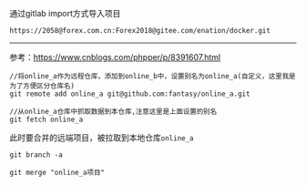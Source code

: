 通过gitlab import方式导入项目
```aidl
https://2058@forex.com.cn:Forex2018@gitee.com/enation/docker.git
```
---

参考：https://www.cnblogs.com/phpper/p/8391607.html  

```aidl
//将online_a作为远程仓库，添加到online_b中，设置别名为online_a(自定义，这里我是为了方便区分仓库名)
git remote add online_a git@github.com:fantasy/online_a.git 
```

```aidl
//从online_a仓库中抓取数据到本仓库,注意这里是上面设置的别名
git fetch online_a 
```

此时要合并的远端项目，被拉取到本地仓库`online_a`  

```aidl
git branch -a
```

```aidl
git merge "online_a项目"
```